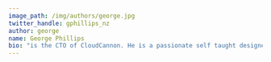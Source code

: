 ```yaml
---
image_path: /img/authors/george.jpg
twitter_handle: gphillips_nz
author: george
name: George Phillips
bio: "is the CTO of CloudCannon. He is a passionate self taught designer with a BSc in Computer Science. He blogs about HTML/CSS, JavaScript and anything even remotely connected with Web Design."
---
```

